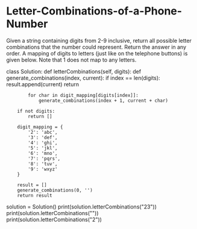 # Letter-Combinations-of-a-Phone-Number
Given a string containing digits from 2-9 inclusive, return all possible letter combinations that the number could represent. Return the answer in any order.  A mapping of digits to letters (just like on the telephone buttons) is given below. Note that 1 does not map to any letters.


class Solution:
    def letterCombinations(self, digits):
        def generate_combinations(index, current):
            if index == len(digits):
                result.append(current)
                return

            for char in digit_mapping[digits[index]]:
                generate_combinations(index + 1, current + char)

        if not digits:
            return []

        digit_mapping = {
            '2': 'abc',
            '3': 'def',
            '4': 'ghi',
            '5': 'jkl',
            '6': 'mno',
            '7': 'pqrs',
            '8': 'tuv',
            '9': 'wxyz'
        }

        result = []
        generate_combinations(0, '')
        return result


solution = Solution()
print(solution.letterCombinations("23")) 
print(solution.letterCombinations(""))    
print(solution.letterCombinations("2"))  
